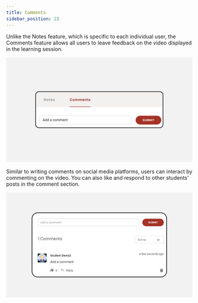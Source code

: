 ```yaml
---
title: Comments
sidebar_position: 23
---
```

Unlike the Notes feature, which is specific to each individual user, the Comments feature allows all users to leave feedback on the video displayed in the learning session.

![](/img/comment.jpg)

Similar to writing comments on social media platforms, users can interact by commenting on the video. You can also like and respond to other students' posts in the comment section.

![](/img/comment-2.jpg)
